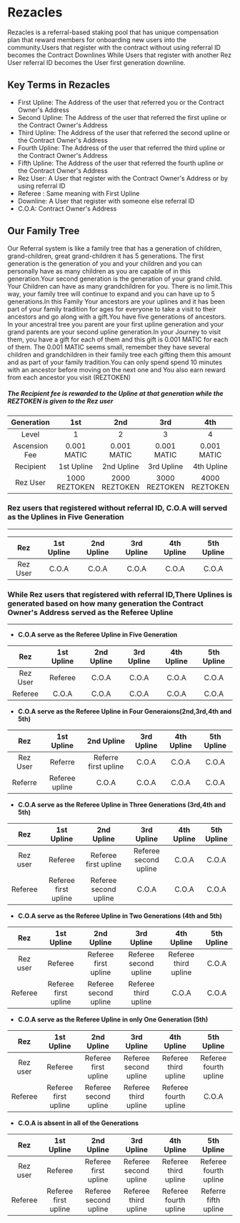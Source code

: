 # Rezacles
Rezacles is a referral-based staking pool that has unique compensation plan that reward members for onboarding new users into the community.Users that register with the contract without using referral ID becomes the Contract Downlines While Users that register with another Rez User referral ID becomes the User first generation downline.

## Key Terms in Rezacles
+ First Upline: The Address of the user that referred you or the Contract Owner's Address
+ Second Upline: The Address of the user that referred the first upline or the Contract Owner's Address
+ Third Upline: The Address of the user that referred the second upline or the Contract Owner's Address
+ Fourth Upline: The Address of the user that referred the third upline or the Contract Owner's Address
+ Fifth Upline: The Address of the user that referred the fourth upline or the Contract Owner's Address
+ Rez User: A User that register with the Contract Owner's Address or by using referral ID
+ Referee : Same meaning with First Upline
+ Downline: A User that register with someone else referral ID
+ C.O.A: Contract Owner's Address
 
 ## Our Family Tree
 Our Referral system is like a family tree that has a generation of children, grand-children, great grand-children it has 5 generations. The first generation is the generation of you and your children and you can personally have as many children as you are capable of in this generation.Your second generation is the generation of your grand child. Your Children can have as many grandchildren for you. There is no limit.This way, your family tree will continue to expand and you can have up to 5 generations.In this Family Your ancestors are your uplines and it has been part of your family tradition for ages for everyone to take a visit to their ancestors and go along with a gift.You have five generations of ancestors. In your ancestral tree you parent are your first upline generation and your grand parents are your second upline generation.In your Journey to visit them, you have a gift for each of them and this gift is 0.001 MATIC for each of them. The 0.001 MATIC seems small, remember they have several children and grandchildren in their family tree each gifting them this amount and as part of your family tradition.You can only spend spend 10 minutes with an ancestor before moving on the next one and You also earn reward from each ancestor you visit (REZTOKEN)

##### The Recipient fee is rewarded to the Upline at that generation while the REZTOKEN is given to the Rez user
 
 Generation | 1st | 2nd | 3rd | 4th | 5th
 :---: | :---: | :---: | :---: | :---: | :---: 
 Level | 1 | 2 |3 |4 |5 
Ascension Fee  | 0.001 MATIC | 0.001 MATIC |0.001 MATIC | 0.001 MATIC | 0.001 MATIC
Recipient | 1st Upline | 2nd Upline | 3rd Upline | 4th Upline | 5th Upline
Rez User | 1000 REZTOKEN | 2000 REZTOKEN | 3000 REZTOKEN | 4000 REZTOKEN | 5000 REZTOKEN
 
 
 
 
 
 ### Rez users that registered without referral ID, C.O.A will served as the Uplines in Five Generation

***
Rez  |1st Upline  | 2nd Upline | 3rd Upline | 4th Upline | 5th Upline
:---: | :---: | :---: | :---: | :---: | :---: 
Rez User | C.O.A | C.O.A | C.O.A | C.O.A | C.O.A

 







### While Rez users that registered with referral ID,There Uplines is generated based on how many generation the Contract Owner's Address served as the Referee Upline
***

+ **C.O.A serve as the Referee Upline in Five Generation**

Rez  |1st Upline  | 2nd Upline | 3rd Upline | 4th Upline | 5th Upline
:---: | :---: | :---: | :---: | :---: | :---: 
Rez User | Referee | C.O.A | C.O.A | C.O.A | C.O.A
Referee | C.O.A | C.O.A | C.O.A | C.O.A | C.O.A

+ **C.O.A serve as the Referee Upline in Four Generaions(2nd,3rd,4th and 5th)**

Rez  |1st Upline  | 2nd Upline | 3rd Upline | 4th Upline | 5th Upline
:---: | :---: | :---: | :---: | :---: | :---: 
Rez User | Referre | Referre first upline| C.O.A | C.O.A | C.O.A
Referre | Referee upline  |  C.O.A | C.O.A | C.O.A | C.O.A

+ **C.O.A serve as the Referee Upline in Three Generations (3rd,4th and 5th)**

Rez  |1st Upline  | 2nd Upline | 3rd Upline | 4th Upline | 5th Upline
:---: | :---: | :---: | :---: | :---: | :---: 
Rez user | Referee | Referee first upline | Referee second upline | C.O.A | C.O.A
Referee |Referee first upline | Referee second upline | C.O.A | C.O.A| C.O.A


+ **C.O.A serve as the Referee Upline in Two Generations (4th and 5th)**

Rez  |1st Upline  | 2nd Upline | 3rd Upline | 4th Upline | 5th Upline
:---: | :---: | :---: | :---: | :---: | :---: 
Rez user |  Referee | Referee first upline | Referee second upline | Referee third upline | C.O.A
Referee | Referee first upline | Referee second upline | Referee third upline | C.O.A | C.O.A


+ **C.O.A serve as the Referee Upline in only One Generation (5th)**

Rez  |1st Upline  | 2nd Upline | 3rd Upline | 4th Upline | 5th Upline
:---: | :---: | :---: | :---: | :---: | :---: 
Rez user |  Referee | Referee first upline | Referee second upline | Referee third upline | Referee fourth upline
Referee |  Referee first upline | Referee second upline | Referee third upline | Referee fourth upline | C.O.A


+ **C.O.A is absent in all of the Generations**

Rez  |1st Upline  | 2nd Upline | 3rd Upline | 4th Upline | 5th Upline
:---: | :---: | :---: | :---: | :---: | :---: 
Rez user |Referee | Referee first upline | Referee second upline | Referee third upline | Referee fourth upline
Referee |   Referee first upline | Referee second upline | Referee third upline | Referee fourth upline | Referre fifth upline
